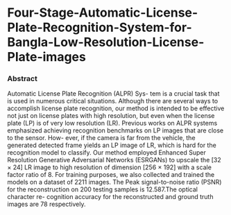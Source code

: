 # Four-Stage-Automatic-License-Plate-Recognition-System-for-Bangla-Low-Resolution-License-Plate-images

### Abstract
Automatic License Plate Recognition (ALPR) Sys- tem is a crucial task that is used in numerous
critical situations. Although there are several ways to accomplish license plate recognition,
our method is intended to be effective not just on license plates with high resolution, but even
when the license plate (LP) is of very low resolution (LR). Previous works on ALPR systems
emphasized achieving recognition benchmarks on LP images that are close to the sensor. How-
ever, if the camera is far from the vehicle, the generated detected frame yields an LP image of
LR, which is hard for the recognition model to classify. Our method employed Enhanced Super
Resolution Generative Adversarial Networks (ESRGANs) to upscale the [32 × 24] LR image to
high resolution of dimension [256 × 192] with a scale factor ratio of 8. For training purposes,
we also collected and trained the models on a dataset of 2211 images. The Peak signal-to-noise
ratio (PSNR) for the reconstruction on 200 testing samples is 12.587.The optical character re-
cognition accuracy for the reconstructed and ground truth images are 78 respectively.
